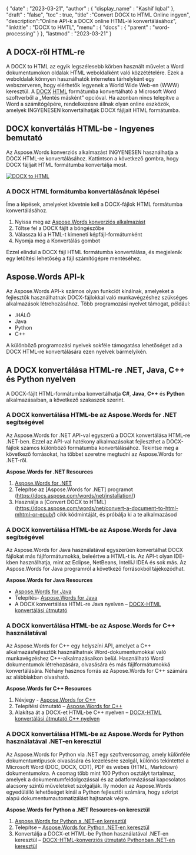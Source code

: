 {
  "date" : "2023-03-21",
  "author" : {
    "display_name" : "Kashif Iqbal"
},
  "draft" : "false",
  "toc" : true,
  "title" :"Convert DOCX to HTML Online ingyen",
  "description":"Online API-k a DOCX online HTML-lé konvertálásához",
  "linktitle" : "DOCX to HMTL",
  "menu" : {
    "docs" : {
      "parent" : "word-processing"
}
},
  "lastmod" : "2023-03-21"
}

## A DOCX-ről HTML-re

A DOCX to HTML az egyik legszélesebb körben használt művelet a Word dokumentumokon oldalak HTML weboldalként való közzétételére. Ezek a weboldalak könnyen használhatók internetes tárhelyként egy webszerveren, hogy elérhetők legyenek a World Wide Web-en (WWW) keresztül. A [DOCX](/hu/word-processing/docx/) [HTML](/hu/web/html/) formátumba konvertálható a Microsoft Word szoftverből a „Mentés másként” opcióval. Ha azonban nincs telepítve a Word a számítógépére, rendelkezésre állnak olyan online eszközök, amelyek INGYENESEN konvertálhatják DOCX fájljait HTML formátumba.

## DOCX konvertálás HTML-be - Ingyenes bemutató

Az Aspose.Words konverziós alkalmazást INGYENESEN használhatja a DOCX HTML-re konvertálásához. Kattintson a következő gombra, hogy DOCX fájljait HTML formátumba konvertálja most.

[![DOCX to HTML](../docx-to-html.png?width=120px&height=60px)](https://products.aspose.app/words/conversion/docx-to-html)

### A DOCX HTML formátumba konvertálásának lépései

Íme a lépések, amelyeket követnie kell a DOCX-fájlok HTML formátumba konvertálásához.

1. Nyissa meg az [Aspose.Words konverziós alkalmazást](https://products.aspose.app/words/conversion/docx-to-html)
1. Töltse fel a DOCX fájlt a böngészőbe
1. Válassza ki a HTML-t kimeneti képfájl-formátumként
1. Nyomja meg a Konvertálás gombot

Ezzel elindul a DOCX fájl HTML formátumba konvertálása, és megjelenik egy letöltési lehetőség a fájl számítógépre mentéséhez.

## Aspose.Words API-k

Az Aspose.Words API-k számos olyan funkciót kínálnak, amelyeket a fejlesztők használhatnak DOCX-fájlokkal való munkavégzéshez szükséges alkalmazások létrehozásához. Több programozási nyelvet támogat, például:

* .HÁLÓ
* Java
* Python
* C++

A különböző programozási nyelvek sokféle támogatása lehetőséget ad a DOCX HTML-re konvertálására ezen nyelvek bármelyikén.

## A DOCX konvertálása HTML-re .NET, Java, C++ és Python nyelven

A DOCX-fájlt HTML-formátumba konvertálhatja **C#**, **Java**, **C++** és **Python** alkalmazásaiban, a következő szakaszok szerint.

### A DOCX konvertálása HTML-be az Aspose.Words for .NET segítségével

Az Aspose.Words for .NET API-val egyszerű a DOCX konvertálása HTML-re .NET-ben. Ezzel az API-val hatékony alkalmazásokat fejleszthet a DOCX-fájlok számos különböző formátumba konvertálásához. Tekintse meg a következő forrásokat, ha többet szeretne megtudni az Aspose.Words for .NET-ről.

**Aspose.Words for .NET Resources**

1. [Aspose.Words for .NET](https://products.aspose.com/words/net/)
1. Telepítse az [Aspose.Words for .NET] programot (https://docs.aspose.com/words/net/installation/)
1. Használja a [Convert DOCX to HTML] (https://docs.aspose.com/words/net/convert-a-document-to-html-mhtml-or-epub/) cikk kódmintáját, és próbálja ki a te alkalmazásod

### A DOCX konvertálása HTML-be az Aspose.Words for Java segítségével

Az Aspose.Words for Java használatával egyszerűen konvertálhat DOCX fájlokat más fájlformátumokká, beleértve a HTML-t is. Az API-t olyan IDE-kben használhatja, mint az Eclipse, NetBeans, IntelliJ IDEA és sok más. Az Aspose.Words for Java programról a következő forrásokból tájékozódhat.

**Aspose.Words for Java Resources**

* [Aspose.Words for Java](https://products.aspose.com/words/java/)
* Telepítés- [Aspose.Words for Java](https://docs.aspose.com/words/java/installation/)
* A DOCX konvertálása HTML-re Java nyelven – [DOCX-HTML konvertálási útmutató](https://docs.aspose.com/words/java/convert-a-document-to-html-mhtml-or-epub/)

### A DOCX konvertálása HTML-be az Aspose.Words for C++ használatával

Az Aspose.Words for C++ egy helyszíni API, amelyet a C++ alkalmazásfejlesztők használhatnak Word-dokumentumokkal való munkavégzéshez C++-alkalmazásaikon belül. Használható Word dokumentumok létrehozására, olvasására és más fájlformátumokká konvertálására. Néhány hasznos forrás az Aspose.Words for C++ számára az alábbiakban olvasható.

**Aspose.Words for C++ Resources**

1. Névjegy - [Aspose.Words for C++](https://products.aspose.com/words/cpp/)
1. Telepítési útmutató – [Aspose.Words for C++](https://docs.aspose.com/words/cpp/installation/)
1. Alakítsa át a DOCX-et HTML-be C++ nyelven – [DOCX-HTML konvertálási útmutató C++ nyelven](https://docs.aspose.com/words/cpp/convert-a-document-to-html-mhtml-or-epub/)

### A DOCX konvertálása HTML-be az Aspose.Words for Python használatával .NET-en keresztül

Az Aspose.Words for Python via .NET egy szoftvercsomag, amely különféle dokumentumtípusok olvasására és kezelésére szolgál, különös tekintettel a Microsoft Word (DOC, DOCX, ODT), PDF és webes (HTML, Markdown) dokumentumokra. A csomag több mint 100 Python osztályt tartalmaz, amelyek a dokumentumfeldolgozással és az adatformázással kapcsolatos alacsony szintű műveleteket szolgálják. Ily módon az Aspose.Words egyedülálló lehetőséget kínál a Python fejlesztői számára, hogy szkript alapú dokumentumautomatizálást hajtsanak végre.

**Aspose.Words for Python a .NET Resources-on keresztül**

1. [Aspose.Words for Python a .NET-en keresztül](https://products.aspose.com/words/python-net/)
1. Telepítse – [Aspose.Words for Python .NET-en keresztül](https://releases.aspose.com/words/python/)
1. Konvertálja a DOCX-et HTML-be Python használatával .NET-en keresztül – [DOCX-HTML-konverziós útmutató Pythonban .NET-en keresztül](https://docs.aspose.com/words/python-net/convert-a-document-to-html-mhtml-or-epub/)

